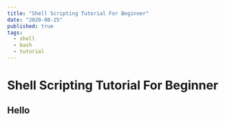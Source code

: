 ```yaml
---
title: "Shell Scripting Tutorial For Beginner"
date: "2020-08-25"
published: true
tags:
  - shell
  - bash
  - tutorial
---
```


# Shell Scripting Tutorial For Beginner

## Hello 
<!--stackedit_data:
eyJoaXN0b3J5IjpbLTIxMTIwNTk1Ml19
-->